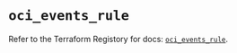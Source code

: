 # `oci_events_rule`

Refer to the Terraform Registory for docs: [`oci_events_rule`](https://registry.terraform.io/providers/oracle/oci/6.18.0/docs/resources/events_rule).
